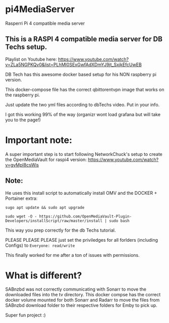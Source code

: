 # pi4MediaServer
Rasperri Pi 4 compatible media server

## This is a RASPI 4 compatible media server for DB Techs setup.

Playlist on Youtube here:
https://www.youtube.com/watch?v=ZLa5NGPKQv0&list=PLhMI0SExGwfAdXDmYJ9jt_SxjkEfcUwEB


DB Tech has this awesome docker based setup for his NON raspberry pi version.

This docker-compose file has the correct qbittorentvpn image that works
on the raspberry pi. 

Just update the two yml files according to dbTechs video. Put in your info.

I got this working 99% of the way (organizr wont load grafana but will take you to the page!)

# Important note:

A super important step is to start following NetworkChuck's setup to create the 
OpenMediaVault for raspi4 version: https://www.youtube.com/watch?v=gyMpI8csWis

## Note:
He uses this install script to automatically install OMV and the DOCKER + Portainer extra:

```
sugo apt update && sudo apt upgrade 

sudo wget -O - https://github.com/OpenMediaVault-Plugin-Developers/installScript/raw/master/install | sudo bash
```

This way you prep correctly for the db Techs tutorial. 

PLEASE PLEASE PLEASE just set the priviledges for all forlders (including Configs) to 
`Everyone: read/write`

This finally worked for me after a ton of issues with permissions. 

# What is different?
SABnzbd was not correctly communicating with Sonarr to move the downloaded files into the tv directory. This docker compse has 
the correct docker volume mounted for both Sonarr and Radarr to move the files from SABnzbd download folder to their respective 
folders for Emby to pick up.

Super fun project :)
